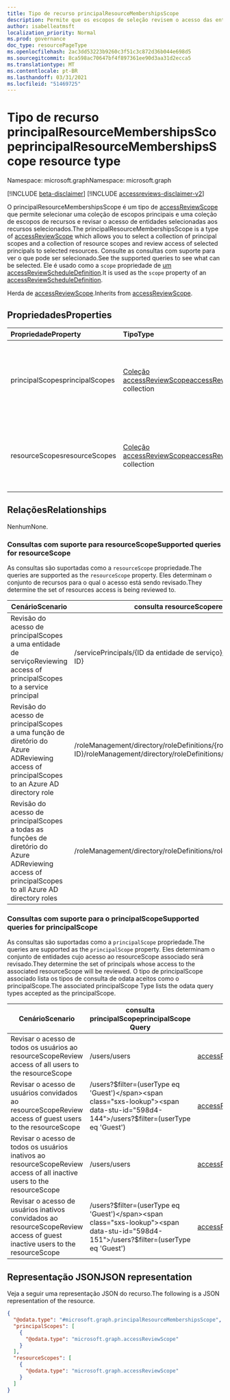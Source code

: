 ```yaml
---
title: Tipo de recurso principalResourceMembershipsScope
description: Permite que os escopos de seleção revisem o acesso das entidades selecionadas aos recursos selecionados.
author: isabelleatmsft
localization_priority: Normal
ms.prod: governance
doc_type: resourcePageType
ms.openlocfilehash: 2ac3dd53223b9260c3f51c3c872d36b044e698d5
ms.sourcegitcommit: 8ca598ac70647bf4f897361ee90d3aa31d2ecca5
ms.translationtype: MT
ms.contentlocale: pt-BR
ms.lasthandoff: 03/31/2021
ms.locfileid: "51469725"
---
```

# <a name="principalresourcemembershipsscope-resource-type"></a><span data-ttu-id="598d4-103">Tipo de recurso principalResourceMembershipsScope</span><span class="sxs-lookup"><span data-stu-id="598d4-103">principalResourceMembershipsScope resource type</span></span>

<span data-ttu-id="598d4-104">Namespace: microsoft.graph</span><span class="sxs-lookup"><span data-stu-id="598d4-104">Namespace: microsoft.graph</span></span>

[!INCLUDE [beta-disclaimer](../../includes/beta-disclaimer.md)]
[!INCLUDE [accessreviews-disclaimer-v2](../../includes/accessreviews-disclaimer-v2.md)]

<span data-ttu-id="598d4-105">O principalResourceMembershipsScope é um tipo de [accessReviewScope](accessreviewscope.md) que permite selecionar uma coleção de escopos principais e uma coleção de escopos de recursos e revisar o acesso de entidades selecionadas aos recursos selecionados.</span><span class="sxs-lookup"><span data-stu-id="598d4-105">The principalResourceMembershipsScope is a type of [accessReviewScope](accessreviewscope.md) which allows you to select a collection of principal scopes and a collection of resource scopes and review access of selected principals to selected resources.</span></span> <span data-ttu-id="598d4-106">Consulte as consultas com suporte para ver o que pode ser selecionado.</span><span class="sxs-lookup"><span data-stu-id="598d4-106">See the supported queries to see what can be selected.</span></span> <span data-ttu-id="598d4-107">Ele é usado como a `scope` propriedade de [um accessReviewScheduleDefinition](accessreviewscheduledefinition.md).</span><span class="sxs-lookup"><span data-stu-id="598d4-107">It is used as the `scope` property of an [accessReviewScheduleDefinition](accessreviewscheduledefinition.md).</span></span>

<span data-ttu-id="598d4-108">Herda de [accessReviewScope](../resources/accessreviewscope.md).</span><span class="sxs-lookup"><span data-stu-id="598d4-108">Inherits from [accessReviewScope](../resources/accessreviewscope.md).</span></span>

## <a name="properties"></a><span data-ttu-id="598d4-109">Propriedades</span><span class="sxs-lookup"><span data-stu-id="598d4-109">Properties</span></span>
|<span data-ttu-id="598d4-110">Propriedade</span><span class="sxs-lookup"><span data-stu-id="598d4-110">Property</span></span>|<span data-ttu-id="598d4-111">Tipo</span><span class="sxs-lookup"><span data-stu-id="598d4-111">Type</span></span>|<span data-ttu-id="598d4-112">Descrição</span><span class="sxs-lookup"><span data-stu-id="598d4-112">Description</span></span>|
|:---|:---|:---|
|<span data-ttu-id="598d4-113">principalScopes</span><span class="sxs-lookup"><span data-stu-id="598d4-113">principalScopes</span></span>|<span data-ttu-id="598d4-114">[Coleção accessReviewScope](../resources/accessreviewscope.md)</span><span class="sxs-lookup"><span data-stu-id="598d4-114">[accessReviewScope](../resources/accessreviewscope.md) collection</span></span>|<span data-ttu-id="598d4-115">Define os escopos das entidades a serem incluídas em uma revisão de acesso.</span><span class="sxs-lookup"><span data-stu-id="598d4-115">Defines the scopes of the principals to be included in an access review.</span></span>|
|<span data-ttu-id="598d4-116">resourceScopes</span><span class="sxs-lookup"><span data-stu-id="598d4-116">resourceScopes</span></span>|<span data-ttu-id="598d4-117">[Coleção accessReviewScope](../resources/accessreviewscope.md)</span><span class="sxs-lookup"><span data-stu-id="598d4-117">[accessReviewScope](../resources/accessreviewscope.md) collection</span></span>|<span data-ttu-id="598d4-118">Define os escopos dos recursos para os quais o acesso será revisado.</span><span class="sxs-lookup"><span data-stu-id="598d4-118">Defines the scopes of the resources for which access will be reviewed.</span></span>|

## <a name="relationships"></a><span data-ttu-id="598d4-119">Relações</span><span class="sxs-lookup"><span data-stu-id="598d4-119">Relationships</span></span>
<span data-ttu-id="598d4-120">Nenhum</span><span class="sxs-lookup"><span data-stu-id="598d4-120">None.</span></span>

### <a name="supported-queries-for-resourcescope"></a><span data-ttu-id="598d4-121">Consultas com suporte para resourceScope</span><span class="sxs-lookup"><span data-stu-id="598d4-121">Supported queries for resourceScope</span></span>
<span data-ttu-id="598d4-122">As consultas são suportadas como a `resourceScope` propriedade.</span><span class="sxs-lookup"><span data-stu-id="598d4-122">The queries are supported as the `resourceScope` property.</span></span> <span data-ttu-id="598d4-123">Eles determinam o conjunto de recursos para o qual o acesso está sendo revisado.</span><span class="sxs-lookup"><span data-stu-id="598d4-123">They determine the set of resources access is being reviewed to.</span></span> 

|<span data-ttu-id="598d4-124">Cenário</span><span class="sxs-lookup"><span data-stu-id="598d4-124">Scenario</span></span>| <span data-ttu-id="598d4-125">consulta resourceScope</span><span class="sxs-lookup"><span data-stu-id="598d4-125">resourceScope Query</span></span> | 
|--|--|
| <span data-ttu-id="598d4-126">Revisão do acesso de principalScopes a uma entidade de serviço</span><span class="sxs-lookup"><span data-stu-id="598d4-126">Reviewing access of principalScopes to a service principal</span></span> | <span data-ttu-id="598d4-127">/servicePrincipals/{ID da entidade de serviço}</span><span class="sxs-lookup"><span data-stu-id="598d4-127">/servicePrincipals/{service principal ID}</span></span> |
| <span data-ttu-id="598d4-128">Revisão do acesso de principalScopes a uma função de diretório do Azure AD</span><span class="sxs-lookup"><span data-stu-id="598d4-128">Reviewing access of principalScopes to an Azure AD directory role</span></span> | <span data-ttu-id="598d4-129">/roleManagement/directory/roleDefinitions/{role ID}</span><span class="sxs-lookup"><span data-stu-id="598d4-129">/roleManagement/directory/roleDefinitions/{role ID}</span></span> |
| <span data-ttu-id="598d4-130">Revisão do acesso de principalScopes a todas as funções de diretório do Azure AD</span><span class="sxs-lookup"><span data-stu-id="598d4-130">Reviewing access of principalScopes to all Azure AD directory roles</span></span> | <span data-ttu-id="598d4-131">/roleManagement/directory/roleDefinitions</span><span class="sxs-lookup"><span data-stu-id="598d4-131">/roleManagement/directory/roleDefinitions</span></span> |

### <a name="supported-queries-for-principalscope"></a><span data-ttu-id="598d4-132">Consultas com suporte para o principalScope</span><span class="sxs-lookup"><span data-stu-id="598d4-132">Supported queries for principalScope</span></span>
<span data-ttu-id="598d4-133">As consultas são suportadas como a `principalScope` propriedade.</span><span class="sxs-lookup"><span data-stu-id="598d4-133">The queries are supported as the `principalScope` property.</span></span> <span data-ttu-id="598d4-134">Eles determinam o conjunto de entidades cujo acesso ao resourceScope associado será revisado.</span><span class="sxs-lookup"><span data-stu-id="598d4-134">They determine the set of principals whose access to the associated resourceScope will be reviewed.</span></span> <span data-ttu-id="598d4-135">O tipo de principalScope associado lista os tipos de consulta de odata aceitos como o principalScope.</span><span class="sxs-lookup"><span data-stu-id="598d4-135">The associated principalScope Type lists the odata query types accepted as the principalScope.</span></span>

|<span data-ttu-id="598d4-136">Cenário</span><span class="sxs-lookup"><span data-stu-id="598d4-136">Scenario</span></span>| <span data-ttu-id="598d4-137">consulta principalScope</span><span class="sxs-lookup"><span data-stu-id="598d4-137">principalScope Query</span></span> | <span data-ttu-id="598d4-138">Tipo de consulta OData</span><span class="sxs-lookup"><span data-stu-id="598d4-138">OData Query Type</span></span> | <span data-ttu-id="598d4-139">Comentários adicionais</span><span class="sxs-lookup"><span data-stu-id="598d4-139">Additional Comments</span></span> |
|--|--|-- | --|
| <span data-ttu-id="598d4-140">Revisar o acesso de todos os usuários ao resourceScope</span><span class="sxs-lookup"><span data-stu-id="598d4-140">Review access of all users to the resourceScope</span></span> | <span data-ttu-id="598d4-141">/users</span><span class="sxs-lookup"><span data-stu-id="598d4-141">/users</span></span> |[<span data-ttu-id="598d4-142">accessReviewQueryScope</span><span class="sxs-lookup"><span data-stu-id="598d4-142">accessReviewQueryScope</span></span>](accessreviewqueryscope.md)||
| <span data-ttu-id="598d4-143">Revisar o acesso de usuários convidados ao resourceScope</span><span class="sxs-lookup"><span data-stu-id="598d4-143">Review access of  guest users to the resourceScope</span></span> | <span data-ttu-id="598d4-144">/users?$filter=(userType eq 'Guest')</span><span class="sxs-lookup"><span data-stu-id="598d4-144">/users?$filter=(userType eq 'Guest')</span></span> |[<span data-ttu-id="598d4-145">accessReviewQueryScope</span><span class="sxs-lookup"><span data-stu-id="598d4-145">accessReviewQueryScope</span></span>](accessreviewqueryscope.md)||
| <span data-ttu-id="598d4-146">Revisar o acesso de todos os usuários inativos ao resourceScope</span><span class="sxs-lookup"><span data-stu-id="598d4-146">Review access of all inactive users to the resourceScope</span></span> | <span data-ttu-id="598d4-147">/users</span><span class="sxs-lookup"><span data-stu-id="598d4-147">/users</span></span> |[<span data-ttu-id="598d4-148">accessReviewInactiveUsersQueryScope</span><span class="sxs-lookup"><span data-stu-id="598d4-148">accessReviewInactiveUsersQueryScope</span></span>](accessreviewinactiveusersqueryscope.md)| <span data-ttu-id="598d4-149">Deve incluir `instanceDuration` a propriedade</span><span class="sxs-lookup"><span data-stu-id="598d4-149">Must include `instanceDuration` property</span></span>|
| <span data-ttu-id="598d4-150">Revisar o acesso de usuários inativos convidados ao resourceScope</span><span class="sxs-lookup"><span data-stu-id="598d4-150">Review access of guest inactive users to the resourceScope</span></span> | <span data-ttu-id="598d4-151">/users?$filter=(userType eq 'Guest')</span><span class="sxs-lookup"><span data-stu-id="598d4-151">/users?$filter=(userType eq 'Guest')</span></span> |[<span data-ttu-id="598d4-152">accessReviewInactiveUsersQueryScope</span><span class="sxs-lookup"><span data-stu-id="598d4-152">accessReviewInactiveUsersQueryScope</span></span>](accessreviewinactiveusersqueryscope.md)| <span data-ttu-id="598d4-153">Deve incluir `instanceDuration` a propriedade</span><span class="sxs-lookup"><span data-stu-id="598d4-153">Must include `instanceDuration` property</span></span>|




## <a name="json-representation"></a><span data-ttu-id="598d4-154">Representação JSON</span><span class="sxs-lookup"><span data-stu-id="598d4-154">JSON representation</span></span>
<span data-ttu-id="598d4-155">Veja a seguir uma representação JSON do recurso.</span><span class="sxs-lookup"><span data-stu-id="598d4-155">The following is a JSON representation of the resource.</span></span>
<!-- {
  "blockType": "resource",
  "@odata.type": "microsoft.graph.principalResourceMembershipsScope"
}
-->
``` json
{
  "@odata.type": "#microsoft.graph.principalResourceMembershipsScope",
  "principalScopes": [
    {
      "@odata.type": "microsoft.graph.accessReviewScope"
    }
  ],
  "resourceScopes": [
    {
      "@odata.type": "microsoft.graph.accessReviewScope"
    }
  ]
}
```
